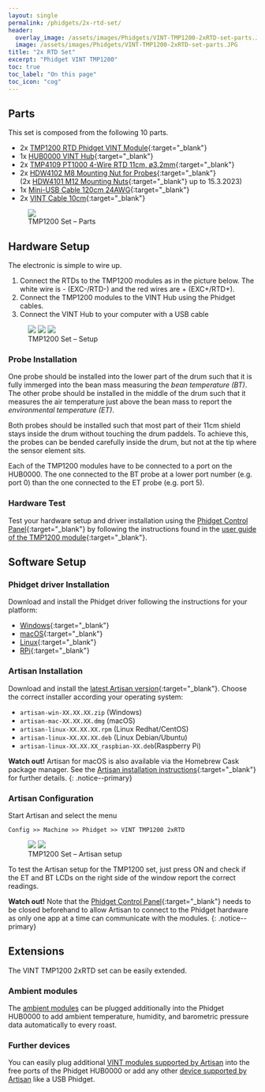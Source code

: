 ```yaml
---
layout: single
permalink: /phidgets/2x-rtd-set/
header:
  overlay_image: /assets/images/Phidgets/VINT-TMP1200-2xRTD-set-parts.JPG
  image: /assets/images/Phidgets/VINT-TMP1200-2xRTD-set-parts.JPG
title: "2x RTD Set"
excerpt: "Phidget VINT TMP1200"
toc: true
toc_label: "On this page"
toc_icon: "cog"
---
```


## Parts

This set is composed from the following 10 parts.

- 2x [TMP1200 RTD Phidget VINT Module](https://www.phidgets.com/?tier=3&catid=14&pcid=12&prodid=968){:target="_blank"}
- 1x [HUB0000 VINT Hub](https://www.phidgets.com/?tier=3&catid=2&pcid=1&prodid=643){:target="_blank"}
- 2x [TMP4109 PT1000 4-Wire RTD 11cm, ø3.2mm](https://www.phidgets.com/?tier=3&catid=14&pcid=12&prodid=1004){:target="_blank"}
- 2x [HDW4102 M8 Mounting Nut for Probes](https://www.phidgets.com/?tier=3&catid=14&pcid=12&prodid=1240){:target="_blank"}  
(2x [HDW4101 M12 Mounting Nuts](https://www.phidgets.com/?tier=3&catid=14&pcid=12&prodid=634){:target="_blank"} up to 15.3.2023)
- 1x [Mini-USB Cable 120cm 24AWG](https://www.phidgets.com/?tier=3&catid=28&pcid=24&prodid=187){:target="_blank"}
- 2x [VINT Cable 10cm](https://www.phidgets.com/?tier=3&catid=30&pcid=26&prodid=153){:target="_blank"}


<figure class="full">
    <a href="/assets/images/Phidgets/VINT-TMP1200-2xRTD-set-parts.JPG"><img src="/assets/images/Phidgets/VINT-TMP1200-2xRTD-set-parts.JPG"></a>
    <figcaption>TMP1200 Set – Parts</figcaption>
</figure>


## Hardware Setup

The electronic is simple to wire up.

1. Connect the RTDs to the TMP1200 modules as in the picture below. The white wire is - (EXC-/RTD-) and the red wires are + (EXC+/RTD+).
2. Connect the TMP1200 modules to the VINT Hub using the Phidget cables.
3. Connect the VINT Hub to your computer with a USB cable

<figure class="third">
    <a href="/assets/images/Phidgets/VINT-TMP1200-2xRTD-set-hardware-setup.JPG"><img src="/assets/images/Phidgets/VINT-TMP1200-2xRTD-set-hardware-setup.JPG"></a>
    <a href="/assets/images/Phidgets/VINT-TMP1200-2xRTD-set-connection1.JPG"><img src="/assets/images/Phidgets/VINT-TMP1200-2xRTD-set-connection1.JPG"></a>
    <a href="/assets/images/Phidgets/VINT-TMP1200-2xRTD-set-connection2.JPG"><img src="/assets/images/Phidgets/VINT-TMP1200-2xRTD-set-connection2.JPG"></a>
    <figcaption>TMP1200 Set – Setup</figcaption>
</figure>


### Probe Installation

One probe should be installed into the lower part of the drum such that it is fully immerged into the bean mass measuring the *bean temperature (BT)*. The other probe should be installed in the middle of the drum such that it measures the air temperature just above the bean mass to report the *environmental temperature (ET)*. 

Both probes should be installed such that most part of their 11cm shield stays inside the drum without touching the drum paddels. To achieve this, the probes can be bended carefully inside the drum, but not at the tip where the sensor element sits.

Each of the TMP1200 modules have to be connected to a port on the HUB0000. The one connected to the BT probe at a lower port number (e.g. port 0) than the one connected to the ET probe (e.g. port 5).


### Hardware Test

Test your hardware setup and driver installation using the [Phidget Control Panel](https://www.phidgets.com/docs/Phidget_Control_Panel){:target="_blank"} by following the instructions found in the [user guide of the TMP1200 module](https://www.phidgets.com/?tier=3&catid=14&pcid=12&prodid=968){:target="_blank"}.




## Software Setup

### Phidget driver Installation

Download and install the Phidget driver following the instructions for your platform:

- [Windows](https://www.phidgets.com/docs/OS_-_Windows){:target="_blank"}
- [macOS](https://www.phidgets.com/docs/OS_-_OS_X){:target="_blank"}
- [Linux](https://www.phidgets.com/docs/OS_-_Linux){:target="_blank"}
- [RPi](https://www.phidgets.com/?view=articles&article=GetStartedPhidgetsRaspberry){:target="_blank"}

### Artisan Installation

Download and install the [latest Artisan version](https://github.com/artisan-roaster-scope/artisan/releases/latest){:target="_blank"}. Choose the correct installer according your operating system:

- `artisan-win-XX.XX.XX.zip` (Windows)
- `artisan-mac-XX.XX.XX.dmg` (macOS)
- `artisan-linux-XX.XX.XX.rpm` (Linux Redhat/CentOS)
- `artisan-linux-XX.XX.XX.deb` (Linux Debian/Ubuntu)
- `artisan-linux-XX.XX.XX_raspbian-XX.deb`(Raspberry Pi)

**Watch out!** 
Artisan for macOS is also available via the Homebrew Cask package manager. See the [Artisan installation instructions](https://github.com/artisan-roaster-scope/artisan/blob/master/wiki/Installation.md){:target="_blank"} for further details.
{: .notice--primary}


### Artisan Configuration

Start Artisan and select the menu 

```
Config >> Machine >> Phidget >> VINT TMP1200 2xRTD
```

<figure class="half">
    <a href="/assets/images/Phidgets/machine-setup-2xRTD.png"><img src="/assets/images/Phidgets/machine-setup-2xRTD.png"></a>
    <a href="/assets/images/Phidgets/machine-setup-2xRTD-confirmation.png"><img src="/assets/images/Phidgets/machine-setup-2xRTD-confirmation.png"></a>
    <figcaption>TMP1200 Set – Artisan setup</figcaption>
</figure>

To test the Artisan setup for the TMP1200 set, just press ON and check if the ET and BT LCDs on the right side of the window report the correct readings.

**Watch out!** 
Note that the [Phidget Control Panel](https://www.phidgets.com/docs/Phidget_Control_Panel){:target="_blank"} needs to be closed beforehand to allow Artisan to connect to the Phidget hardware as only one app at a time can communicate with the modules.
{: .notice--primary}



## Extensions

The VINT TMP1200 2xRTD set can be easily extended.

### Ambient modules

The [ambient modules](/phidgets/ambient-extension/) can be plugged additionally into the Phidget HUB0000 to add ambient temperature, humidity, and barometric pressure data automatically to every roast.

### Further devices

You can easily plug additional [VINT modules supported by Artisan](/devices/phidgets/) into the free ports of the Phidget HUB0000 or add any other [device supported by Artisan](/devices/) like a USB Phidget.